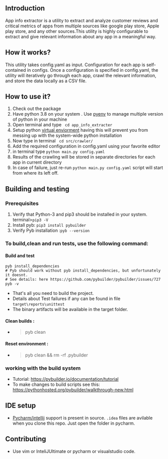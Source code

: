 ## Introduction
App info extractor is a utility to extract and analyze customer reviews and critical metrics of apps from multiple sources like google play store, Apple play store, and any other sources.This utility is highly configurable to extract and give relevant information about any app in a meaningful way.

## How it works?
This utility takes config.yaml as input. Configuration for each app is self-contained in configs. Once a configuration is specified in config.yaml, the utility will iteratively go through each app, crawl the relevant information, and store the data locally as a CSV file.

## How to use it?
1. Check out the package
2. Have python 3.8 on your system . Use [pyenv](https://github.com/pyenv/pyenv) to manage multiple version of python in your machine
3. Open terminal and type  ``` cd app_info_extracter```
4. Setup python [virtual enviorment](https://uoa-eresearch.github.io/eresearch-cookbook/recipe/2014/11/26/python-virtual-env/) having this will prevent you from messing up with the system-wide python installation
5. Now type in terminal ``` cd src/crawler/```
6. Add the required configuration in config.yaml using your favorite editor
7. in terminal type ```python main.py config.yaml```
8. Results of the crawling will be stored in  separate directories for  each app in current directory 
9. In case of failure, just re-run ```python main.py config.yaml```  script will start from where its left off.

## Building and testing
### Prerequisites
1. Verify that Python-3 and pip3 should be installed in your system. terminal>`pip3 -V`
2. Install pyb:  `pip3 install pybuilder`
3. Verify Pyb  installation :`pyb --version`

### To build,clean and run tests, use the following command:
#### Build and test
```shell
pyb install_dependencies 
# Pyb should work without pyb install_dependencies, but unfortunately it doesnt.
# See details: here https://github.com/pybuilder/pybuilder/issues/727 
pyb -v
```
* That's all you need to build the project.
* Details about Test failures if any can be found in file `target\reports\unittest`
* The binary artifacts will be available in the target folder.
#### Clean builds :
* > pyb clean
  
#### Reset environment :
* > pyb clean && rm -rf .pybuilder

### working with the build system
* Tutorial: https://pybuilder.io/documentation/tutorial
* To make changes to build scripts see this: https://pythonhosted.org/pybuilder/walkthrough-new.html

## IDE setup
* [Pycharm/intellij](https://www.jetbrains.com/pycharm/) support is present in source. `.idea` files are avilable when you clone this repo. Just open the folder in pycharm.

## Contributing
* Use vim or InteliJUltimate or pycharm or visualstudio code.


